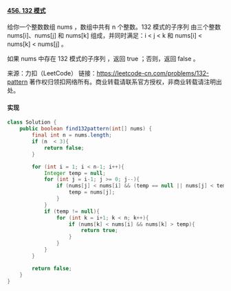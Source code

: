 #### [456. 132 模式](https://leetcode-cn.com/problems/132-pattern/)

给你一个整数数组 nums ，数组中共有 n 个整数。132 模式的子序列 由三个整数 nums[i]、nums[j] 和 nums[k] 组成，并同时满足：i < j < k 和 nums[i] < nums[k] < nums[j] 。

如果 nums 中存在 132 模式的子序列 ，返回 true ；否则，返回 false 。

来源：力扣（LeetCode）
链接：https://leetcode-cn.com/problems/132-pattern
著作权归领扣网络所有。商业转载请联系官方授权，非商业转载请注明出处。



#### 实现

```java
class Solution {
    public boolean find132pattern(int[] nums) {
        final int n = nums.length;
        if (n  < 3){
            return false;
        }

        for (int i = 1; i < n-1; i++){
            Integer temp = null;
            for (int j = i-1; j >= 0; j--){
                if (nums[j] < nums[i] && (temp == null || nums[j] < temp)){
                    temp = nums[j];
                }
            }
            if (temp != null){
                for (int k = i+1; k < n; k++){
                    if (nums[k] < nums[i] && nums[k] > temp){
                        return true;
                    }
                }
            }
        }

        return false;
    }
}
```

